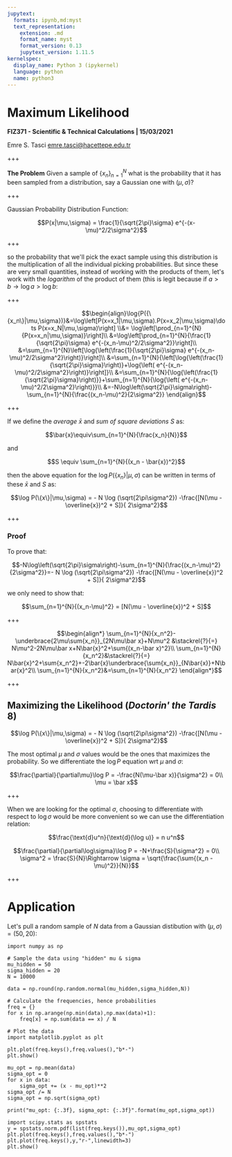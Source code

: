 ```yaml
---
jupytext:
  formats: ipynb,md:myst
  text_representation:
    extension: .md
    format_name: myst
    format_version: 0.13
    jupytext_version: 1.11.5
kernelspec:
  display_name: Python 3 (ipykernel)
  language: python
  name: python3
---
```


# Maximum Likelihood
**FIZ371 - Scientific & Technical Calculations | 15/03/2021**

Emre S. Tasci <emre.tasci@hacettepe.edu.tr>

+++

**The Problem** Given a sample of $\{x_n\}_{n=1}^{N}$ what is the probability that it has been sampled from a distribution, say a Gaussian one with $(\mu,\sigma)$?

+++

Gaussian Probability Distribution Function:

$$P(x|\mu,\sigma) =  \frac{1}{\sqrt{2\pi}\sigma} e^{-(x-\mu)^2/2\sigma^2}$$

+++

so the probability that we'll pick the exact sample using this distribution is the multiplication of all the individual picking probabilities. But since these are very small quantities, instead of working with the products of them, let's work with the _logarithm_ of the product of them (this is legit because if $a>b\rightarrow \log a > \log b$:

+++

$$\begin{align}\log{P({\{x_n\}|\mu,\sigma})}&=\log\left[P(x=x_1|\mu,\sigma).P(x=x_2|\mu,\sigma)\dots P(x=x_N|\mu,\sigma)\right] \\&= \log\left[\prod_{n=1}^{N}{P(x=x_n|\mu,\sigma)}\right]\\
&=\log\left[\prod_{n=1}^{N}{\frac{1}{\sqrt{2\pi}\sigma} e^{-(x_n-\mu)^2/2\sigma^2}}\right]\\
&=\sum_{n=1}^{N}\left[\log{\left(\frac{1}{\sqrt{2\pi}\sigma} e^{-(x_n-\mu)^2/2\sigma^2}\right)}\right]\\
&=\sum_{n=1}^{N}{\left[\log{\left(\frac{1}{\sqrt{2\pi}\sigma}\right)}+\log{\left( e^{-(x_n-\mu)^2/2\sigma^2}\right)}\right]}\\
&=\sum_{n=1}^{N}{\log{\left(\frac{1}{\sqrt{2\pi}\sigma}\right)}}+\sum_{n=1}^{N}{\log{\left( e^{-(x_n-\mu)^2/2\sigma^2}\right)}}\\
&=-N\log\left(\sqrt{2\pi}\sigma\right)-\sum_{n=1}^{N}{\frac{(x_n-\mu)^2}{2\sigma^2}}
\end{align}$$

+++

If we define the _average_ $\bar{x}$ and _sum of square deviations_ $S$ as:

$$\bar{x}\equiv\sum_{n=1}^{N}{\frac{x_n}{N}}$$

and

$$S \equiv \sum_{n=1}^{N}{(x_n - \bar{x})^2}$$

then the above equation for the $\log{P({\{x_n\}|\mu,\sigma})}$ can be written in terms of these $\bar{x}$ and $S$ as:

$$\log P(\{x\}|\mu,\sigma) = - N \log (\sqrt{2\pi\sigma^2}) -\frac{[N(\mu - \overline{x})^2 + S]}{ 2\sigma^2}$$

+++

### Proof
To prove that:

$$-N\log\left(\sqrt{2\pi}\sigma\right)-\sum_{n=1}^{N}{\frac{(x_n-\mu)^2}{2\sigma^2}}=- N \log (\sqrt{2\pi\sigma^2}) -\frac{[N(\mu - \overline{x})^2 + S]}{ 2\sigma^2}$$

we only need to show that:

$$\sum_{n=1}^{N}{(x_n-\mu)^2} = [N(\mu - \overline{x})^2 + S]$$

+++

$$\begin{align*}
\sum_{n=1}^{N}{x_n^2}-\underbrace{2\mu\sum{x_n}}_{2N\mu\bar x}+N\mu^2 &\stackrel{?}{=} N\mu^2-2N\mu\bar x+N\bar{x}^2+\sum{(x_n-\bar x)^2}\\
\sum_{n=1}^{N}{x_n^2}&\stackrel{?}{=} N\bar{x}^2+\sum{x_n^2}+-2\bar{x}\underbrace{\sum{x_n}}_{N\bar{x}}+N\bar{x}^2\\
\sum_{n=1}^{N}{x_n^2}&=\sum_{n=1}^{N}{x_n^2}
\end{align*}$$

+++

## Maximizing the Likelihood (_Doctorin' the Tardis_ 8)

$$\log P(\{x\}|\mu,\sigma) = - N \log (\sqrt{2\pi\sigma^2}) -\frac{[N(\mu - \overline{x})^2 + S]}{ 2\sigma^2}$$

The most optimal $\mu$ and $\sigma$ values would be the ones that maximizes the probability. So we differentiate the $\log P$ equation wrt $\mu$ and $\sigma$:

$$\frac{\partial}{\partial\mu}\log P = -\frac{N(\mu-\bar x)}{\sigma^2} = 0\\
\mu = \bar x$$

+++

When we are looking for the optimal $\sigma$, choosing to differentiate with respect to $\log\sigma$ would be more convenient so we can use the differentiation relation:

$$\frac{\text{d}u^n}{\text{d}(\log u)} = n u^n$$

$$\frac{\partial}{\partial\log\sigma}\log P = -N+\frac{S}{\sigma^2} = 0\\
\sigma^2 = \frac{S}{N}\Rightarrow \sigma = \sqrt{\frac{\sum{(x_n - \mu)^2}}{N}}$$

+++

# Application
Let's pull a random sample of $N$ data from a Gaussian distibution with $(\mu,\sigma)=(50,20)$:

```{code-cell} ipython3
import numpy as np

# Sample the data using "hidden" mu & sigma
mu_hidden = 50
sigma_hidden = 20
N = 10000

data = np.round(np.random.normal(mu_hidden,sigma_hidden,N))
```

```{code-cell} ipython3
# Calculate the frequencies, hence probabilities
freq = {}
for x in np.arange(np.min(data),np.max(data)+1):
    freq[x] = np.sum(data == x) / N
```

```{code-cell} ipython3
# Plot the data
import matplotlib.pyplot as plt

plt.plot(freq.keys(),freq.values(),"b*-")
plt.show()
```

```{code-cell} ipython3
mu_opt = np.mean(data)
sigma_opt = 0
for x in data:
    sigma_opt += (x - mu_opt)**2
sigma_opt /= N
sigma_opt = np.sqrt(sigma_opt)

print("mu_opt: {:.3f}, sigma_opt: {:.3f}".format(mu_opt,sigma_opt))
```

```{code-cell} ipython3
import scipy.stats as spstats
y = spstats.norm.pdf(list(freq.keys()),mu_opt,sigma_opt)
plt.plot(freq.keys(),freq.values(),"b*-")
plt.plot(freq.keys(),y,"r-",linewidth=3)
plt.show()
```
